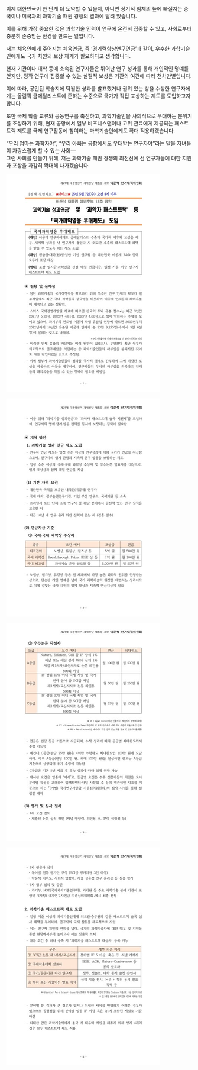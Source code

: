 이제 대한민국이 한 단계 더 도약할 수 있을지, 아니면 장기적 침체의 늪에 빠질지는 중국이나 미국과의 과학기술 패권 경쟁의 결과에 달려 있습니다.  

이를 위해 가장 중요한 것은 과학기술 인력이 연구에 온전히 집중할 수 있고, 사회로부터 충분히 존중받는 환경을 만드는 일입니다.  

저는 체육인에게 주어지는 체육연금, 즉 ‘경기력향상연구연금’과 같이, 우수한 과학기술인에게도 국가 차원의 보상 체계가 필요하다고 생각합니다.  

현재 기관이나 대학 등에 소속된 연구자들은 뛰어난 연구 성과를 통해 개인적인 명예를 얻지만, 정작 연구에 집중할 수 있는 실질적 보상은 기관의 여건에 따라 천차만별입니다.  

이에 따라, 공인된 학술지에 탁월한 성과를 발표했거나 권위 있는 상을 수상한 연구자에게는 올림픽 금메달리스트에 준하는 수준으로 국가가 직접 포상하는 제도를 도입하고자 합니다.  

또한 국제 학술 교류와 공동연구를 촉진하고, 과학기술인을 사회적으로 우대하는 분위기를 조성하기 위해, 현재 공항에서 일부 비즈니스맨이나 고위 관료에게 제공되는 패스트트랙 제도를 국제 연구활동에 참여하는 과학기술인에게도 확대 적용하겠습니다.  

“우리 엄마는 과학자야”, “우리 아빠는 공항에서도 우대받는 연구자야”라는 말을 자녀들이 자랑스럽게 할 수 있는 사회—  
그런 사회를 만들기 위해, 저는 과학기술 패권 경쟁의 최전선에 선 연구자들에 대한 지원과 포상을 과감히 확대해 나가겠습니다.

![이준석_12호_공약](./../img/이준석_12호_공약_1.jpg)

![이준석_12호_공약](./../img/이준석_12호_공약_2.jpg)

![이준석_12호_공약](./../img/이준석_12호_공약_3.jpg)

![이준석_12호_공약](./../img/이준석_12호_공약_4.jpg)